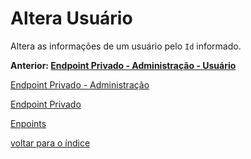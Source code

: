 # Altera Usuário

Altera as informações de um usuário pelo `Id` informado.

**Anterior: [Endpoint Privado - Administração - Usuário](../../../docs/endpoints/README.md#usuário)**

[Endpoint Privado - Administração](../../../docs/endpoints/README.md#endpoint-privado---administração)

[Endpoint Privado](../../../docs/endpoints/README.md#endpoint-privado)

[Enpoints](../../../docs/endpoints/README.md)

[voltar para o índice](../../../README.md#endpoints)
